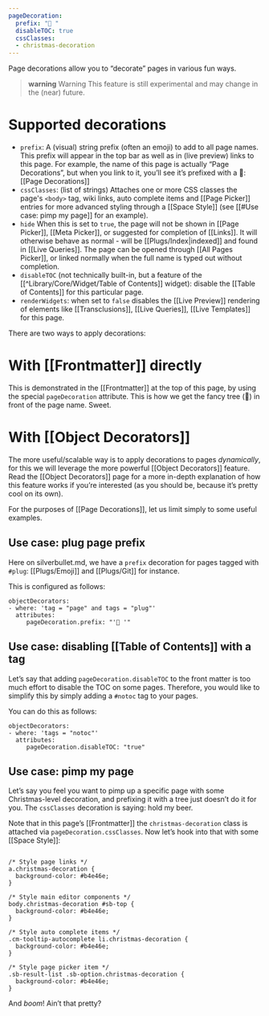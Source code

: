 ```yaml
---
pageDecoration:
  prefix: "🎄 "
  disableTOC: true
  cssClasses:
  - christmas-decoration
---
```

Page decorations allow you to “decorate” pages in various fun ways.

> **warning** Warning
> This feature is still experimental and may change in the (near) future.
 
# Supported decorations
* `prefix`: A (visual) string prefix (often an emoji) to add to all page names. This prefix will appear in the top bar as well as in (live preview) links to this page. For example, the name of this page is actually “Page Decorations”, but when you link to it, you’ll see it’s prefixed with a 🎄: [[Page Decorations]]
* `cssClasses`: (list of strings) Attaches one or more CSS classes the page's `<body>` tag, wiki links, auto complete items and [[Page Picker]] entries for more advanced styling through a [[Space Style]] (see [[#Use case: pimp my page]] for an example).
* `hide` When this is set to `true`, the page will not be shown in [[Page Picker]], [[Meta Picker]], or suggested for completion of [[Links]]. It will otherwise behave as normal - will be [[Plugs/Index|indexed]] and found in [[Live Queries]]. The page can be opened through [[All Pages Picker]], or linked normally when the full name is typed out without completion.
* `disableTOC` (not technically built-in, but a feature of the [[^Library/Core/Widget/Table of Contents]] widget): disable the [[Table of Contents]] for this particular page.
* `renderWidgets`: when set to `false` disables the [[Live Preview]] rendering of elements like [[Transclusions]], [[Live Queries]], [[Live Templates]] for this page.

There are two ways to apply decorations:

# With [[Frontmatter]] directly
This is demonstrated in the [[Frontmatter]] at the top of this page, by using the special `pageDecoration` attribute. This is how we get the fancy tree (🎄) in front of the page name. Sweet.

# With [[Object Decorators]]
The more useful/scalable way is to apply decorations to pages _dynamically_, for this we will leverage the more powerful [[Object Decorators]] feature. Read the [[Object Decorators]] page for a more in-depth explanation of how this feature works if you’re interested (as you should be, because it’s pretty cool on its own).

For the purposes of [[Page Decorations]], let us limit simply to some useful examples.

## Use case: plug page prefix
Here on silverbullet.md, we have a `prefix` decoration for pages tagged with `#plug`: [[Plugs/Emoji]] and [[Plugs/Git]] for instance.

This is configured as follows:
```space-config
objectDecorators:
- where: 'tag = "page" and tags = "plug"'
  attributes:
     pageDecoration.prefix: "'🔌 '"
```

## Use case: disabling [[Table of Contents]] with a tag
Let’s say that adding `pageDecoration.disableTOC` to the front matter is too much effort to disable the TOC on some pages. Therefore, you would like to simplify this by simply adding a `#notoc` tag to your pages.

You can do this as follows:

```space-config
objectDecorators:
- where: 'tags = "notoc"'
  attributes:
     pageDecoration.disableTOC: "true"
```

## Use case: pimp my page
Let’s say you feel you want to pimp up a specific page with some Christmas-level decoration, and prefixing it with a tree just doesn’t do it for you. The `cssClasses` decoration is saying: hold my beer. 

Note that in this page’s [[Frontmatter]] the `christmas-decoration` class is attached via `pageDecoration.cssClasses`. Now let’s hook into that with some [[Space Style]]:

```space-style

/* Style page links */
a.christmas-decoration {
  background-color: #b4e46e;
}

/* Style main editor components */
body.christmas-decoration #sb-top {
  background-color: #b4e46e;
}

/* Style auto complete items */
.cm-tooltip-autocomplete li.christmas-decoration {
  background-color: #b4e46e;
}

/* Style page picker item */
.sb-result-list .sb-option.christmas-decoration {
  background-color: #b4e46e;  
}
```

And _boom_! Ain’t that pretty?
